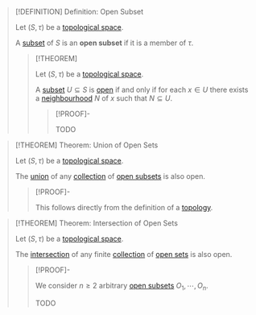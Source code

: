 >[!DEFINITION] Definition: Open Subset
>
>Let $(S, \tau)$ be a [topological space](Topological%20Space.md).
>
>A [subset](../Set%20Theory/Subset.md) of $S$ is an **open subset** if it is a member of $\tau$.
>
>>[!THEOREM]
>>
>>Let $(S, \tau)$ be a [topological space](Topological%20Space.md).
>>
>>A [subset](../Set%20Theory/Subset.md) $U \subseteq S$ is [open](Open%20Subset.md) if and only if for each $x \in U$ there exists a [neighbourhood](Neighbourhoods.md) $N$ of $x$ such that $N \subseteq U$.
>>
>>>[!PROOF]-
>>>
>>>TODO
>>>
>>
>
>

>[!THEOREM] Theorem: Union of Open Sets
>
>Let $(S, \tau)$ be a [topological space](Topological%20Space.md).
>
>The [union](../Set%20Theory/Set%20Systems/Union%20of%20a%20Set%20System.md) of any [collection](../Set%20Theory/Set%20Systems/Set%20System.md) of [open subsets](Open%20Subset.md) is also open.
>
>>[!PROOF]-
>>
>>This follows directly from the definition of a [topology](Topology.md).
>>
>

>[!THEOREM] Theorem: Intersection of Open Sets
>
>Let $(S, \tau)$ be a [topological space](Topological%20Space.md).
>
>The [intersection](../Set%20Theory/Set%20Systems/Intersection%20of%20a%20Set%20System.md) of any finite [collection](../Set%20Theory/Set%20Systems/Set%20System.md) of [open sets](Open%20Subset.md) is also open.
>
>>[!PROOF]-
>>
>>We consider $n \ge 2$ arbitrary [open subsets](Open%20Subset.md) $O_1,\cdots, O_n$.
>>
>>TODO
>>
>